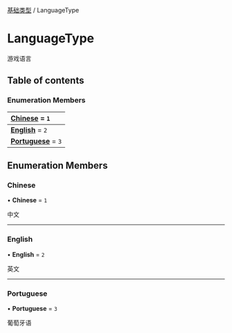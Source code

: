 [基础类型](../groups/基础类型.基础类型.md) / LanguageType

# LanguageType <Badge type="tip" text="Enumeration" /> <Score text="LanguageType" />

游戏语言

## Table of contents

### Enumeration Members <Score text="Enumeration" /> 
| **[Chinese](mw.LanguageType.md#chinese)** = ``1``  |
| :----- |
| **[English](mw.LanguageType.md#english)** = ``2`` |
| **[Portuguese](mw.LanguageType.md#portuguese)** = ``3`` |

## Enumeration Members

### Chinese <Score text="Chinese" /> 

• **Chinese** = ``1``

中文

___

### English <Score text="English" /> 

• **English** = ``2``

英文

___

### Portuguese <Score text="Portuguese" /> 

• **Portuguese** = ``3``

葡萄牙语
